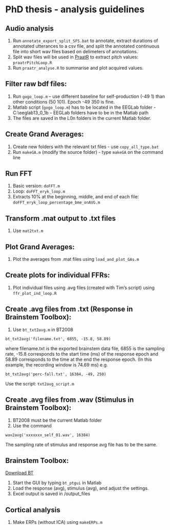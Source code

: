 # PhD thesis - analysis guidelines

## Audio analysis
1. Run `annotate_export_split_SFS.bat` to annotate, extract durations of annotated utterances to a csv file, and split the annotated continuous file into short wav files based on delimeters of annotations.
2. Split wav files will be used in [PraatR](http://www.aaronalbin.com/praatr/index.htm) to extract pitch values: `praatrPitchLoop.R`
3. Run `praatr_analyse.R` to summarise and plot acquired values.

## Filter raw bdf files:
1.	Run `gogo_loop.m` – use different baseline for self-production (-49 1) than other conditions (50 101). Epoch -49 350 is fine.
2.	Matlab script (`gogo_loop.m`) has to be located in the EEGLab folder - C:\eeglab13_0_1b – EEGLab folders have to be in the Matlab path
3.	The files are saved in the L0n folders in the current Matlab folder.

## Create Grand Averages:
1.	Create new folders with the relevant txt files - use `copy_all_type.bat`
2.	Run `makeGA.m` (modify the source folder) - type `makeGA` on the command line

## Run FFT
1. Basic version: `doFFT.m`
2. Loop: `doFFT_eryk_loop.m`
3. Extracts 10% at the beginning, middle, and end of each file: `doFFT_eryk_loop_percentage_bme_onAVG.m`

## Transform .mat output to .txt files
1. Use `mat2txt.m`

## Plot Grand Averages:
1.	Plot the averages from .mat files using `load_and_plot_GAs.m`

## Create plots for individual FFRs:
1.	Plot individual files using .avg files (created with Tim’s script) using `ffr_plot_ind_loop.R`

## Create .avg files from .txt (Response in Brainstem Toolbox):
1.	Use `bt_txt2avg.m` in BT2008
```
bt_txt2avg('filename.txt', 6855, -15.8, 58.89)
```
where filename.txt is the exported brainstem data file, 6855 is the sampling rate, -15.8 corresponds to the start time (ms) of the response epoch and 58.89 corresponds to the time at the end the response epoch. (In this example, the recording window is 74.69 ms)
e.g.
```
bt_txt2avg('perc-fall.txt', 16384, -49, 250)
```
Use the script: `txt2avg_script.m`

## Create .avg files from .wav (Stimulus in Brainstem Toolbox):
1.	BT2008 must be the current Matlab folder
2.	Use the command 
```
wav2avg('xxxxxxx_self_01.wav', 16384)
```
The sampling rate of stimulus and response avg file has to be the same.

## Brainstem Toolbox:
[Download BT](http://www.brainvolts.northwestern.edu/form/freeware.php)

1.	Start the GUI by typing `bt_ptgui` in Matlab
2.	Load the response (avg), stimulus (avg), and adjust the settings.
3.	Excel output is saved in /output_files

## Cortical analysis
1. Make ERPs (without ICA) using `makeERPs.m`
